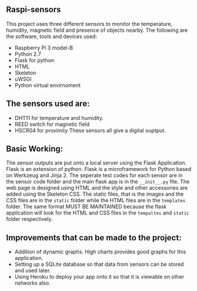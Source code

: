 ## Raspi-sensors
This project uses three different sensors to monitor the temperature, humidity, magnetic field and presence of objects nearby.
The following are the software, tools and devices used:
- Raspberry Pi 3 model-B
- Python 2.7
- Flask for python
- HTML
- Skeleton 
- uWSGI 
- Python virtual envirnoment

## The sensors used are:
- DHT11 for temperature and humidity.
- REED switch for magnetic field
- HSCR04 for proximity
These sensors all give a digital ouptput.


## Basic Working:
The sensor outputs are put onto a local server using the Flask Application. Flask is an extension of python. Flask is a microframework for Python based on Werkzeug and Jinja 2.
The seperate test codes for each sensor are in the sensor code folder and the main flask app is in the `__init__.py` file. The web page is designed using HTML and the style and other accessories are added using the Skeleton CSS.
The static files, that is the images and the CSS files are in the `static` folder while the HTML files are in the `templates` folder.
The same format MUST BE MAINTAINED because the flask application will look for the HTML and CSS files in the `tempaltes` and `static` folder respectively.

## Improvements that can be made to the project:
- Addition of dynamic graphs. High charts provides good graphs for this application.
- Setting up a SQLite database so that data from sensors can be stored and used later.
- Using Heroku to deploy your app onto it so that it is viewable on other networks also.
